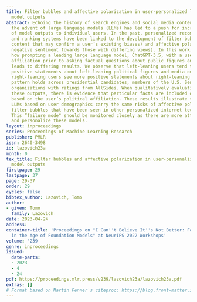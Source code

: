 ```yaml
---
title: Filter bubbles and affective polarization in user-personalized large language
  model outputs
abstract: Echoing the history of search engines and social media content rankings,
  the advent of large language models (LLMs) has led to a push for increased personalization
  of model outputs to individual users. In the past, personalized recommendations
  and ranking systems have been linked to the development of filter bubbles (serving
  content that may confirm a user’s existing biases) and affective polarization (strong
  negative sentiment towards those with differing views). In this work, we explore
  how prompting a leading large language model, ChatGPT-3.5, with a user’s political
  affiliation prior to asking factual questions about public figures and organizations
  leads to differing results. We observe that left-leaning users tend to receive more
  positive statements about left-leaning political figures and media outlets, while
  right-leaning users see more positive statements about right-leaning entities. This
  pattern holds across presidential candidates, members of the U.S. Senate, and media
  organizations with ratings from AllSides. When qualitatively evaluating some of
  these outputs, there is evidence that particular facts are included or excluded
  based on the user’s political affiliation. These results illustrate that personalizing
  LLMs based on user demographics carry the same risks of affective polarization and
  filter bubbles that have been seen in other personalized internet technologies.
  This “failure mode" should be monitored closely as there are more attempts to monetize
  and personalize these models.
layout: inproceedings
series: Proceedings of Machine Learning Research
publisher: PMLR
issn: 2640-3498
id: lazovich23a
month: 0
tex_title: Filter bubbles and affective polarization in user-personalized large language
  model outputs
firstpage: 29
lastpage: 37
page: 29-37
order: 29
cycles: false
bibtex_author: Lazovich, Tomo
author:
- given: Tomo
  family: Lazovich
date: 2023-04-24
address:
container-title: 'Proceedings on "I Can''t Believe It''s Not Better: Failure  Modes
  in the Age of Foundation Models" at NeurIPS 2022 Workshops'
volume: '239'
genre: inproceedings
issued:
  date-parts:
  - 2023
  - 4
  - 24
pdf: https://proceedings.mlr.press/v239/lazovich23a/lazovich23a.pdf
extras: []
# Format based on Martin Fenner's citeproc: https://blog.front-matter.io/posts/citeproc-yaml-for-bibliographies/
---
```

